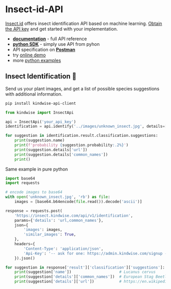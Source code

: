 # Insect-id-API

[Insect.id](https://www.kindwise.com/insect-id) offers insect identification API based on machine learning. [Obtain the API key](https://admin.kindwise.com/signup) and get started with your implementation.

 - **[documentation](https://insect.kindwise.com/docs)** - full API reference
 - **[python SDK](https://github.com/flowerchecker/kindwise-api-client)** - simply use API from pyhon 
 - API specification on **[Postman](https://www.postman.com/winter-shadow-932363/kindwise/collection/6gn02uf/insect-id)**
 - try [online demo](https://insect.kindwise.com/demo/)
 - more [python examples](python)

## Insect Identification 🐞

Send us your plant images, and get a list of possible species suggestions with additional information.

```bash
pip install kindwise-api-client
```

```python
from kindwise import InsectApi

api = InsectApi('your_api_key')
identification = api.identify('../images/unknown_insect.jpg', details=['url', 'common_names'])

for suggestion in identification.result.classification.suggestions:
    print(suggestion.name)
    print(f'probability {suggestion.probability:.2%}')
    print(suggestion.details['url'])
    print(suggestion.details['common_names'])
    print()
```

Same example in pure python

```python
import base64
import requests

# encode images to base64
with open('unknown_insect.jpg', 'rb') as file:
    images = [base64.b64encode(file.read()).decode('ascii')]

response = requests.post(
    'https://insect.kindwise.com/api/v1/identification',
    params={'details': 'url,common_names'},
    json={
        'images': images,
        'similar_images': True,
    },
    headers={
        'Content-Type': 'application/json',
        'Api-Key': '-- ask for one: https://admin.kindwise.com/signup --',
    }).json()

for suggestion in response['result']['classification']['suggestions']:
    print(suggestion['name'])                     # Lucanus cervus
    print(suggestion['details']['common_names'])  # European Stag Beetle
    print(suggestion['details']['url'])           # https://en.wikipedia.org/wiki/Lucanus_cervus
```
